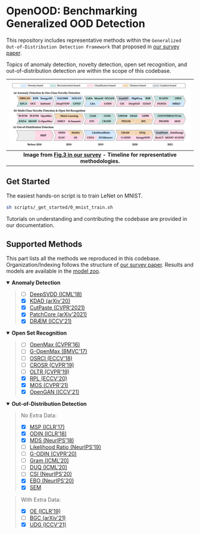 # OpenOOD: Benchmarking Generalized OOD Detection

This repository includes representative methods within the `Generalized Out-of-Distribution Detection Framework` that proposed
in [our survey paper](https://arxiv.org/abs/2110.11334).

Topics of anomaly detection, novelty detection, open set recognition,
and out-of-distribution detection
are within the scope of this codebase.

| ![timeline.jpg](assets/timeline.jpg) |
|:--:|
| <b>Image from [Fig.3 in our survey](https://arxiv.org/abs/2110.11334) - Timeline for representative methodologies.</b>|


## Get Started

The easiest hands-on script is to train LeNet on MNIST.
```bash
sh scripts/_get_started/0_mnist_train.sh
```
Tutorials on understanding and contributing the codebase are provided in our documentation.

## Supported Methods
This part lists all the methods we reproduced in this codebase.
Organization/Indexing follows the structure of [our survey paper](https://arxiv.org/abs/2110.11334).
Results and models are available in the [model zoo](docs/model_zoo.md).


<details open>
<summary><b>Anomaly Detection</b></summary>

> - [ ] [DeepSVDD (ICML'18)](https://github.com/lukasruff/Deep-SVDD-PyTorch)
> - [x] [KDAD (arXiv'20)]()
> - [x] [CutPaste (CVPR'2021)]()
> - [x] [PatchCore (arXiv'2021)]()
> - [x] [DRÆM (ICCV'21)]()
</details>


<details open>
<summary><b>Open Set Recognition</b></summary>

> - [ ] [OpenMax (CVPR'16)](https://github.com/13952522076/Open-Set-Recognition)
> - [ ] [G-OpenMax (BMVC'17)](https://github.com/lwneal/counterfactual-open-set/blob/master/generativeopenset/gen_openmax.py)
> - [ ] [OSRCI (ECCV'18)](https://github.com/lwneal/counterfactual-open-set/)
> - [ ] [CROSR (CVPR'19)](https://nae-lab.org/~rei/research/crosr/)
> - [ ] [OLTR (CVPR'19)](https://liuziwei7.github.io/projects/LongTail.html)
> - [x] [RPL (ECCV'20)]()
> - [x] [MOS (CVPR'21)]()
> - [x] [OpenGAN (ICCV'21)](https://github.com/aimerykong/OpenGAN/tree/main/utils)
</details>


<details open>
<summary><b>Out-of-Distribution Detection</b></summary>

> No Extra Data:
> - [x] [MSP (ICLR'17)]()
> - [x] [ODIN (ICLR'18)]()
> - [x] [MDS (NeurIPS'18)]()
> - [ ] [Likelihood Ratio (NeurIPS'19)]()
> - [ ] [G-ODIN (CVPR'20)]()
> - [ ] [Gram (ICML'20)]()
> - [ ] [DUQ (ICML'20)](https://github.com/y0ast/deterministic-uncertainty-quantification)
> - [ ] [CSI (NeurIPS'20)](https://github.com/alinlab/CSI)
> - [x] [EBO (NeurIPS'20)]()
> - [x] [SEM]()

> With Extra Data:
> - [x] [OE (ICLR'19)]()
> - [ ] [BGC (arXiv'21)]()
> - [x] [UDG (ICCV'21)]()
</details>
